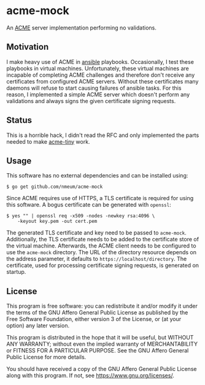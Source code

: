# acme-mock

An [ACME][RFC 8555] server implementation performing no validations.

## Motivation

I make heavy use of ACME in [ansible][ansible homepage] playbooks.
Occasionally, I test these playbooks in virtual machines. Unfortunately,
these virtual machines are incapable of completing ACME challenges and
therefore don't receive any certificates from configured ACME servers.
Without these certificates many daemons will refuse to start causing
failures of ansible tasks. For this reason, I implemented a simple ACME
server which doesn't perform any validations and always signs the given
certificate signing requests.

## Status

This is a horrible hack, I didn't read the RFC and only implemented the
parts needed to make [acme-tiny][acme-tiny github] work.

## Usage

This software has no external dependencies and can be installed using:

	$ go get github.com/nmeum/acme-mock

Since ACME requires use of HTTPS, a TLS certificate is required for using
this software. A bogus certificate can be generated with `openssl`:

	$ yes "" | openssl req -x509 -nodes -newkey rsa:4096 \
		-keyout key.pem -out cert.pem

The generated TLS certificate and key need to be passed to `acme-mock`.
Additionally, the TLS certificate needs to be added to the certificate
store of the virtual machine. Afterwards, the ACME client needs to be
configured to use the `acme-mock` directory. The URL of the directory
resource depends on the address parameter, it defaults to
`https://localhost/directory`. The certificate, used for processing
certificate signing requests, is generated on startup.

## License

This program is free software: you can redistribute it and/or modify it
under the terms of the GNU Affero General Public License as published by
the Free Software Foundation, either version 3 of the License, or (at
your option) any later version.

This program is distributed in the hope that it will be useful, but
WITHOUT ANY WARRANTY; without even the implied warranty of
MERCHANTABILITY or FITNESS FOR A PARTICULAR PURPOSE. See the GNU Affero
General Public License for more details.

You should have received a copy of the GNU Affero General Public License
along with this program. If not, see <https://www.gnu.org/licenses/>.

[RFC 8555]: https://tools.ietf.org/html/rfc8555
[ansible homepage]: https://ansible.com/
[acme-tiny github]: https://github.com/diafygi/acme-tiny
